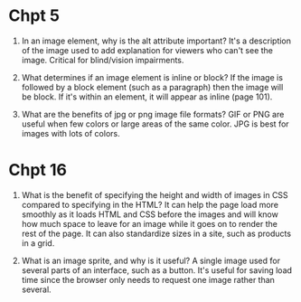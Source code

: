 # Chpt 5

1. In an image element, why is the alt attribute important? It's a description of the image used to add explanation for viewers who can't see the image.  Critical for blind/vision impairments.

2. What determines if an image element is inline or block? If the image is followed by a block element (such as a paragraph) then the image will be block.  If it's within an element, it will appear as inline (page 101).

3. What are the benefits of jpg or png image file formats?  GIF or PNG are useful when few colors or large areas of the same color.  JPG is best for images with lots of colors.


# Chpt 16

1. What is the benefit of specifying the height and width of images in CSS compared to specifying in the HTML?  It can help the page load more smoothly as it loads HTML and CSS before the images and will know how much space to leave for an image while it goes on to render the rest of the page.  It can also standardize sizes in a site, such as products in a grid.

2. What is an image sprite, and why is it useful?  A single image used for several parts of an interface, such as a button.  It's useful for saving load time since the browser only needs to request one image rather than several.
